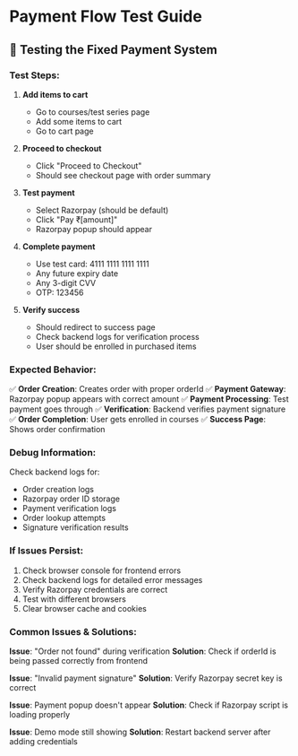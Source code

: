 # Payment Flow Test Guide

## 🧪 Testing the Fixed Payment System

### Test Steps:

1. **Add items to cart**
   - Go to courses/test series page
   - Add some items to cart
   - Go to cart page

2. **Proceed to checkout**
   - Click "Proceed to Checkout"
   - Should see checkout page with order summary

3. **Test payment**
   - Select Razorpay (should be default)
   - Click "Pay ₹[amount]"
   - Razorpay popup should appear

4. **Complete payment**
   - Use test card: 4111 1111 1111 1111
   - Any future expiry date
   - Any 3-digit CVV
   - OTP: 123456

5. **Verify success**
   - Should redirect to success page
   - Check backend logs for verification process
   - User should be enrolled in purchased items

### Expected Behavior:

✅ **Order Creation**: Creates order with proper orderId
✅ **Payment Gateway**: Razorpay popup appears with correct amount
✅ **Payment Processing**: Test payment goes through
✅ **Verification**: Backend verifies payment signature
✅ **Order Completion**: User gets enrolled in courses
✅ **Success Page**: Shows order confirmation

### Debug Information:

Check backend logs for:
- Order creation logs
- Razorpay order ID storage
- Payment verification logs
- Order lookup attempts
- Signature verification results

### If Issues Persist:

1. Check browser console for frontend errors
2. Check backend logs for detailed error messages
3. Verify Razorpay credentials are correct
4. Test with different browsers
5. Clear browser cache and cookies

### Common Issues & Solutions:

**Issue**: "Order not found" during verification
**Solution**: Check if orderId is being passed correctly from frontend

**Issue**: "Invalid payment signature"
**Solution**: Verify Razorpay secret key is correct

**Issue**: Payment popup doesn't appear
**Solution**: Check if Razorpay script is loading properly

**Issue**: Demo mode still showing
**Solution**: Restart backend server after adding credentials